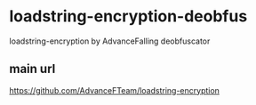 # loadstring-encryption-deobfus
loadstring-encryption by AdvanceFalling deobfuscator

## main url
https://github.com/AdvanceFTeam/loadstring-encryption
